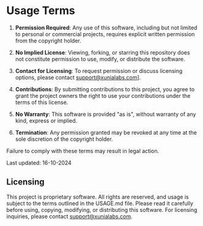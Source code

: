 # Usage Terms

1. **Permission Required**: Any use of this software, including but not limited to personal or commercial projects, requires explicit written permission from the copyright holder.

2. **No Implied License**: Viewing, forking, or starring this repository does not constitute permission to use, modify, or distribute the software.

3. **Contact for Licensing**: To request permission or discuss licensing options, please contact support@xunialabs.com].

4. **Contributions**: By submitting contributions to this project, you agree to grant the project owners the right to use your contributions under the terms of this license.

5. **No Warranty**: This software is provided "as is", without warranty of any kind, express or implied.

6. **Termination**: Any permission granted may be revoked at any time at the sole discretion of the copyright holder.

Failure to comply with these terms may result in legal action.

Last updated: 16-10-2024

## Licensing

This project is proprietary software. All rights are reserved, and usage is subject to the terms outlined in the USAGE.md file. Please read it carefully before using, copying, modifying, or distributing this software. For licensing inquiries, please contact support@xunialabs.com.
